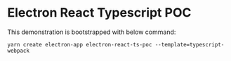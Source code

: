 # Electron React Typescript POC

This demonstration is bootstrapped with below command:
```
yarn create electron-app electron-react-ts-poc --template=typescript-webpack
```

